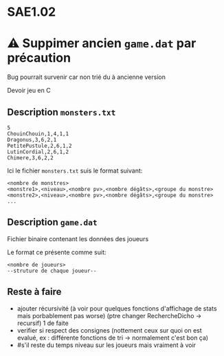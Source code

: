 # SAE1.02

# ⚠ Suppimer ancien `game.dat` par précaution

Bug pourrait survenir car non trié du à ancienne version

Devoir jeu en C

## Description `monsters.txt`

```
5
ChouinChouin,1,4,1,1
Dragonus,3,6,2,1
PetitePustule,2,6,1,2
LutinCordial,2,6,1,2
Chimere,3,6,2,2
```

Ici le fichier `monsters.txt` suis le format suivant:

```
<nombre de monstres>
<monstre1>,<niveau>,<nombre pv>,<nombre dégâts>,<groupe du monstre>
<monstre2>,<niveau>,<nombre pv>,<nombre dégâts>,<groupe du monstre>
...
```

## Description `game.dat`

Fichier binaire contenant les données des joueurs

Le format ce présente comme suit:

```
<nombre de joueurs>
--struture de chaque joueur--
```

## Reste à faire

- ajouter récursivité (à voir pour quelques fonctions d'affichage de stats mais porbablement pas worse)
  (ptre changer RechercheDicho -> recursif)
  1 de faite
- verifier si respect des consignes (nottement ceux sur quoi on est evalué, ex : différente fonctions de tri -> normalement c'est bon ça)
- #s'il reste du temps niveau sur les joueurs mais vraiment à voir
